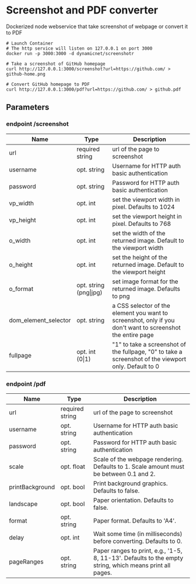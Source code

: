 # Screenshot and PDF converter

Dockerized node webservice that take screenshot of webpage or convert it to PDF

```
# Launch Container
# The http service will listen on 127.0.0.1 on port 3000
docker run -p 3000:3000 -d dynamicnet/screenshotr

# Take a screenshot of GitHub homepage
curl http://127.0.0.1:3000/screenshot?url=https://github.com/ > github-home.png

# Convert GitHub homepage to PDF
curl http://127.0.0.1:3000/pdf?url=https://github.com/ > github.pdf
```


## Parameters
### endpoint /screenshot
Name | Type | Description
---- | ---- | -----------
url | required string | url of the page to screenshot
username | opt. string | Username for HTTP auth basic authentication
password | opt. string | Password for HTTP auth basic authentication
vp_width | opt. int | set the viewport width in pixel. Defaults to 1024
vp_height | opt. int | set the viewport height in pixel. Defaults to 768
o_width | opt. int | set the width of the returned image. Default to the viewport width
o_height | opt. int | set the height of the returned image. Default to the viewport height
o_format | opt. string (png\|jpg) | set image format for the returned image. Defaults to png
dom_element_selector | opt. string | a CSS selector of the element you want to screenshot, only if you don't want to screenshot the entire page
fullpage | opt. int (0\|1) | "1" to take a screenshot of the fullpage, "0" to take a screenshot of the viewport only. Default to 0

### endpoint /pdf
Name | Type | Description
---- | ---- | -----------
url | required string | url of the page to screenshot
username | opt. string | Username for HTTP auth basic authentication
password | opt. string | Password for HTTP auth basic authentication
scale | opt. float | Scale of the webpage rendering. Defaults to 1. Scale amount must be between 0.1 and 2.
printBackground | opt. bool | Print background graphics. Defaults to false.
landscape | opt. bool | Paper orientation. Defaults to false.
format | opt. string | Paper format. Defaults to 'A4'.
delay | opt. int | Wait some time (in milliseconds) before converting. Defaults to 0.
pageRanges | opt. string | Paper ranges to print, e.g., '1-5, 8, 11-13'. Defaults to the empty string, which means print all pages.